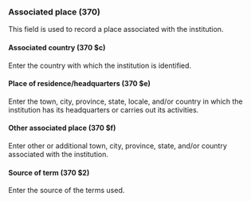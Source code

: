 ### Associated place (370)
This field is used to record a place associated with the institution.

#### Associated country (370 $c)
Enter the country with which the institution is identified.

#### Place of residence/headquarters (370 $e)
Enter the town, city, province, state, locale, and/or country in which the institution has its headquarters or carries
out its activities.

#### Other associated place (370 $f)
Enter other or additional town, city, province, state, and/or country associated with the institution.

#### Source of term (370 $2)
Enter the source of the terms used.
